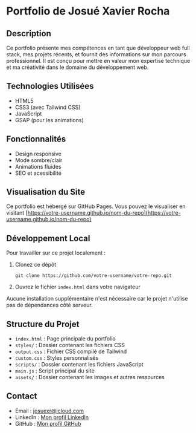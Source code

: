 # Portfolio de Josué Xavier Rocha

## Description

Ce portfolio présente mes compétences en tant que développeur web full stack, mes projets récents, et fournit des informations sur mon parcours professionnel. Il est conçu pour mettre en valeur mon expertise technique et ma créativité dans le domaine du développement web.

## Technologies Utilisées

- HTML5
- CSS3 (avec Tailwind CSS)
- JavaScript
- GSAP (pour les animations)

## Fonctionnalités

- Design responsive
- Mode sombre/clair
- Animations fluides
- SEO et acessibilité

## Visualisation du Site

Ce portfolio est hébergé sur GitHub Pages. Vous pouvez le visualiser en visitant [https://votre-username.github.io/nom-du-repo](https://votre-username.github.io/nom-du-repo)

## Développement Local

Pour travailler sur ce projet localement :

1. Clonez ce dépôt

   `git clone https://github.com/votre-username/votre-repo.git`

2. Ouvrez le fichier `index.html` dans votre navigateur

Aucune installation supplémentaire n'est nécessaire car le projet n'utilise pas de dépendances côté serveur.

## Structure du Projet

- `index.html` : Page principale du portfolio
- `styles/` : Dossier contenant les fichiers CSS
- `output.css` : Fichier CSS compilé de Tailwind
- `custom.css` : Styles personnalisés
- `scripts/` : Dossier contenant les fichiers JavaScript
- `main.js` : Script principal du site
- `assets/` : Dossier contenant les images et autres ressources

## Contact

- Email : josuexr@icloud.com
- LinkedIn : [Mon profil LinkedIn](https://www.linkedin.com/in/josuexavierrocha/)
- GitHub : [Mon profil GitHub](https://github.com/josuexrocha)

